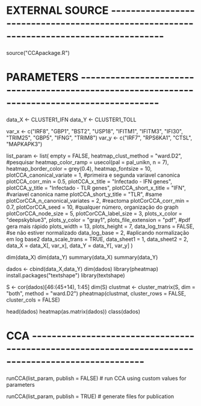 # EXTERNAL SOURCE ---------------------------------------------------------------------------------------

source("CCApackage.R")

# PARAMETERS --------------------------------------------------------------------------------------------

  data_X <- CLUSTER1_IFN
data_Y <- CLUSTER1_TOLL

var_x <- c("IRF8",	"GBP1",	"BST2",	"USP18",	"IFITM1",	"IFITM3",	"IFI30",	"TRIM25",	"GBP5",	"IFNG",	"TRIM8")
var_y <- c("IRF7",	"RPS6KA1",	"CTSL",	"MAPKAPK3")


list_param <- list(
    empty = FALSE,
    heatmap_clust_method = "ward.D2", #pesquisar
    heatmap_color_ramp = usecol(pal = pal_unikn, n = 7),
    heatmap_border_color = grey(0.4),
    heatmap_fontsize = 10,
    plotCCA_canonical_variate = 1, #primeira e segunda variavel canonica
    plotCCA_corr_min = 0.5, 
    plotCCA_x_title = "Infectado - IFN genes",
    plotCCA_y_title = "Infectado - TLR genes",
    plotCCA_short_x_title = "IFN", #variavel canonica name
    plotCCA_short_y_title = "TLR", #same
    plotCorCCA_n_canonical_variates = 2, #reactoma
    plotCorCCA_corr_min = 0.7,
    plotCorCCA_seed = 10, #qualquer número, organização do graph
    plotCorCCA_node_size = 5,
    plotCorCCA_label_size = 3,
    plots_x_color = "deepskyblue3",
    plots_y_color = "gray1",
    plots_file_extension = "pdf", #pdf gera mais rápido
    plots_width = 13,
    plots_height = 7,
    data_log_trans = FALSE, #se não estiver normalizado
    data_log_base = 2, #aplicando normalização em log base2
    data_scale_trans = TRUE,
    data_sheet1 = 1,
    data_sheet2 = 2,
    data_X = data_X[, var_x],
    data_Y = data_Y[, var_y]
  )

dim(data_X)
dim(data_Y)
summary(data_X)
summary(data_Y)

dados <- cbind(data_X,data_Y)
dim(dados)
library(pheatmap)
install.packages("textshape")
library(textshape)

S <- cor(dados)[46:(45+14), 1:45]
dim(S)
clustmat <- cluster_matrix(S, dim = "both", method = "ward.D2")
pheatmap(clustmat, cluster_rows = FALSE, cluster_cols = FALSE)

head(dados)
heatmap(as.matrix(dados))
class(dados)
# CCA ---------------------------------------------------------------------------------------------------

runCCA(list_param, publish = FALSE) # run CCA using custom values for parameters

runCCA(list_param, publish = TRUE) # generate files for publication
